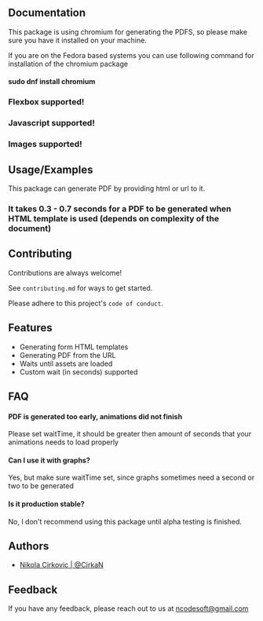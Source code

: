 
## Documentation

This package is using chromium for generating the PDFS, so please make sure you have it installed on your machine.

If you are on the Fedora based systems you can use following command for installation of the chromium package

#### sudo dnf install chromium


### Flexbox supported!
### Javascript supported!
### Images supported!





## Usage/Examples

This package can generate PDF by providing html or url to it.
### It takes 0.3 - 0.7 seconds for a PDF to be generated when HTML template is used (depends on complexity of the document)


## Contributing

Contributions are always welcome!

See `contributing.md` for ways to get started.

Please adhere to this project's `code of conduct`.


## Features

- Generating form HTML templates
- Generating PDF from the URL
- Waits until assets are loaded
- Custom wait (in seconds) supported


## FAQ

#### PDF is generated too early, animations did not finish

Please set waitTime, it should be greater then amount of seconds that your animations needs to load properly 

#### Can I use it with graphs?

Yes, but make sure waitTime set, since graphs sometimes need a second or two to be generated


#### Is it production stable?
No, I don't recommend using this package until alpha testing is finished.


## Authors

- [Nikola Cirkovic | @CirkaN](https://www.github.com/CirkaN)


## Feedback

If you have any feedback, please reach out to us at ncodesoft@gmail.com
